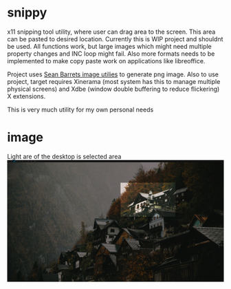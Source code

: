 # snippy
x11 snipping tool utility, where user can drag area to the screen. This area can be pasted to desired location.
Currently this is WIP project and shouldnt be used. All functions work, but large images which might need multiple property changes and INC loop might fail.
Also more formats needs to be implemented to make copy paste work on applications like libreoffice.

Project uses [Sean Barrets image utilies](https://github.com/nothings/stb/blob/master/stb_image_write.h) to generate png image.
Also to use project, target requires Xinerama (most system has this to manage multiple physical screens) 
and Xdbe (window double buffering to reduce flickering) X extensions.

This is very much utility for my own personal needs

# image
Light are of the desktop is selected area
![image1](snippy_ex.png)
